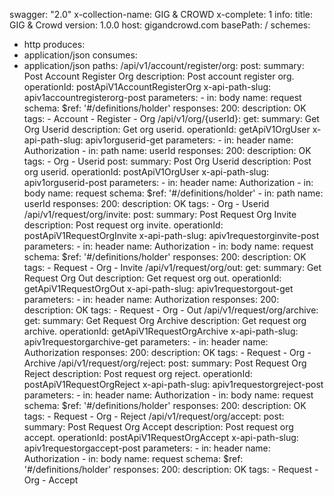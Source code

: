 swagger: "2.0"
x-collection-name: GIG & CROWD
x-complete: 1
info:
  title: GIG & Crowd
  version: 1.0.0
host: gigandcrowd.com
basePath: /
schemes:
- http
produces:
- application/json
consumes:
- application/json
paths:
  /api/v1/account/register/org:
    post:
      summary: Post Account Register Org
      description: Post account register org.
      operationId: postApiV1AccountRegisterOrg
      x-api-path-slug: apiv1accountregisterorg-post
      parameters:
      - in: body
        name: request
        schema:
          $ref: '#/definitions/holder'
      responses:
        200:
          description: OK
      tags:
      - Account
      - Register
      - Org
  /api/v1/org/{userId}:
    get:
      summary: Get Org Userid
      description: Get org userid.
      operationId: getApiV1OrgUser
      x-api-path-slug: apiv1orguserid-get
      parameters:
      - in: header
        name: Authorization
      - in: path
        name: userId
      responses:
        200:
          description: OK
      tags:
      - Org
      - Userid
    post:
      summary: Post Org Userid
      description: Post org userid.
      operationId: postApiV1OrgUser
      x-api-path-slug: apiv1orguserid-post
      parameters:
      - in: header
        name: Authorization
      - in: body
        name: request
        schema:
          $ref: '#/definitions/holder'
      - in: path
        name: userId
      responses:
        200:
          description: OK
      tags:
      - Org
      - Userid
  /api/v1/request/org/invite:
    post:
      summary: Post Request Org Invite
      description: Post request org invite.
      operationId: postApiV1RequestOrgInvite
      x-api-path-slug: apiv1requestorginvite-post
      parameters:
      - in: header
        name: Authorization
      - in: body
        name: request
        schema:
          $ref: '#/definitions/holder'
      responses:
        200:
          description: OK
      tags:
      - Request
      - Org
      - Invite
  /api/v1/request/org/out:
    get:
      summary: Get Request Org Out
      description: Get request org out.
      operationId: getApiV1RequestOrgOut
      x-api-path-slug: apiv1requestorgout-get
      parameters:
      - in: header
        name: Authorization
      responses:
        200:
          description: OK
      tags:
      - Request
      - Org
      - Out
  /api/v1/request/org/archive:
    get:
      summary: Get Request Org Archive
      description: Get request org archive.
      operationId: getApiV1RequestOrgArchive
      x-api-path-slug: apiv1requestorgarchive-get
      parameters:
      - in: header
        name: Authorization
      responses:
        200:
          description: OK
      tags:
      - Request
      - Org
      - Archive
  /api/v1/request/org/reject:
    post:
      summary: Post Request Org Reject
      description: Post request org reject.
      operationId: postApiV1RequestOrgReject
      x-api-path-slug: apiv1requestorgreject-post
      parameters:
      - in: header
        name: Authorization
      - in: body
        name: request
        schema:
          $ref: '#/definitions/holder'
      responses:
        200:
          description: OK
      tags:
      - Request
      - Org
      - Reject
  /api/v1/request/org/accept:
    post:
      summary: Post Request Org Accept
      description: Post request org accept.
      operationId: postApiV1RequestOrgAccept
      x-api-path-slug: apiv1requestorgaccept-post
      parameters:
      - in: header
        name: Authorization
      - in: body
        name: request
        schema:
          $ref: '#/definitions/holder'
      responses:
        200:
          description: OK
      tags:
      - Request
      - Org
      - Accept